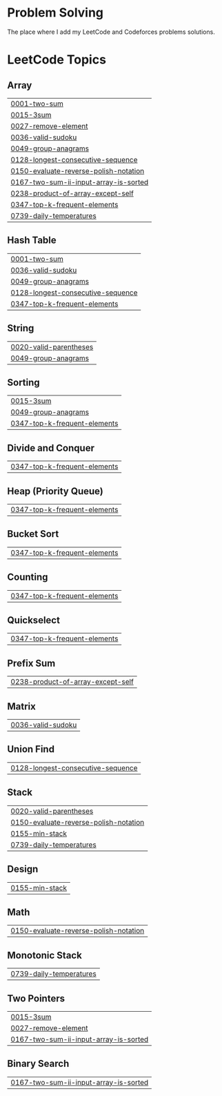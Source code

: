 # Problem Solving

The place where I add my LeetCode and Codeforces problems solutions.

<!---LeetCode Topics Start-->
# LeetCode Topics
## Array
|  |
| ------- |
| [0001-two-sum](https://github.com/MohamedEmary/problem-solving/tree/master/0001-two-sum) |
| [0015-3sum](https://github.com/MohamedEmary/problem-solving/tree/master/0015-3sum) |
| [0027-remove-element](https://github.com/MohamedEmary/problem-solving/tree/master/0027-remove-element) |
| [0036-valid-sudoku](https://github.com/MohamedEmary/problem-solving/tree/master/0036-valid-sudoku) |
| [0049-group-anagrams](https://github.com/MohamedEmary/problem-solving/tree/master/0049-group-anagrams) |
| [0128-longest-consecutive-sequence](https://github.com/MohamedEmary/problem-solving/tree/master/0128-longest-consecutive-sequence) |
| [0150-evaluate-reverse-polish-notation](https://github.com/MohamedEmary/problem-solving/tree/master/0150-evaluate-reverse-polish-notation) |
| [0167-two-sum-ii-input-array-is-sorted](https://github.com/MohamedEmary/problem-solving/tree/master/0167-two-sum-ii-input-array-is-sorted) |
| [0238-product-of-array-except-self](https://github.com/MohamedEmary/problem-solving/tree/master/0238-product-of-array-except-self) |
| [0347-top-k-frequent-elements](https://github.com/MohamedEmary/problem-solving/tree/master/0347-top-k-frequent-elements) |
| [0739-daily-temperatures](https://github.com/MohamedEmary/problem-solving/tree/master/0739-daily-temperatures) |
## Hash Table
|  |
| ------- |
| [0001-two-sum](https://github.com/MohamedEmary/problem-solving/tree/master/0001-two-sum) |
| [0036-valid-sudoku](https://github.com/MohamedEmary/problem-solving/tree/master/0036-valid-sudoku) |
| [0049-group-anagrams](https://github.com/MohamedEmary/problem-solving/tree/master/0049-group-anagrams) |
| [0128-longest-consecutive-sequence](https://github.com/MohamedEmary/problem-solving/tree/master/0128-longest-consecutive-sequence) |
| [0347-top-k-frequent-elements](https://github.com/MohamedEmary/problem-solving/tree/master/0347-top-k-frequent-elements) |
## String
|  |
| ------- |
| [0020-valid-parentheses](https://github.com/MohamedEmary/problem-solving/tree/master/0020-valid-parentheses) |
| [0049-group-anagrams](https://github.com/MohamedEmary/problem-solving/tree/master/0049-group-anagrams) |
## Sorting
|  |
| ------- |
| [0015-3sum](https://github.com/MohamedEmary/problem-solving/tree/master/0015-3sum) |
| [0049-group-anagrams](https://github.com/MohamedEmary/problem-solving/tree/master/0049-group-anagrams) |
| [0347-top-k-frequent-elements](https://github.com/MohamedEmary/problem-solving/tree/master/0347-top-k-frequent-elements) |
## Divide and Conquer
|  |
| ------- |
| [0347-top-k-frequent-elements](https://github.com/MohamedEmary/problem-solving/tree/master/0347-top-k-frequent-elements) |
## Heap (Priority Queue)
|  |
| ------- |
| [0347-top-k-frequent-elements](https://github.com/MohamedEmary/problem-solving/tree/master/0347-top-k-frequent-elements) |
## Bucket Sort
|  |
| ------- |
| [0347-top-k-frequent-elements](https://github.com/MohamedEmary/problem-solving/tree/master/0347-top-k-frequent-elements) |
## Counting
|  |
| ------- |
| [0347-top-k-frequent-elements](https://github.com/MohamedEmary/problem-solving/tree/master/0347-top-k-frequent-elements) |
## Quickselect
|  |
| ------- |
| [0347-top-k-frequent-elements](https://github.com/MohamedEmary/problem-solving/tree/master/0347-top-k-frequent-elements) |
## Prefix Sum
|  |
| ------- |
| [0238-product-of-array-except-self](https://github.com/MohamedEmary/problem-solving/tree/master/0238-product-of-array-except-self) |
## Matrix
|  |
| ------- |
| [0036-valid-sudoku](https://github.com/MohamedEmary/problem-solving/tree/master/0036-valid-sudoku) |
## Union Find
|  |
| ------- |
| [0128-longest-consecutive-sequence](https://github.com/MohamedEmary/problem-solving/tree/master/0128-longest-consecutive-sequence) |
## Stack
|  |
| ------- |
| [0020-valid-parentheses](https://github.com/MohamedEmary/problem-solving/tree/master/0020-valid-parentheses) |
| [0150-evaluate-reverse-polish-notation](https://github.com/MohamedEmary/problem-solving/tree/master/0150-evaluate-reverse-polish-notation) |
| [0155-min-stack](https://github.com/MohamedEmary/problem-solving/tree/master/0155-min-stack) |
| [0739-daily-temperatures](https://github.com/MohamedEmary/problem-solving/tree/master/0739-daily-temperatures) |
## Design
|  |
| ------- |
| [0155-min-stack](https://github.com/MohamedEmary/problem-solving/tree/master/0155-min-stack) |
## Math
|  |
| ------- |
| [0150-evaluate-reverse-polish-notation](https://github.com/MohamedEmary/problem-solving/tree/master/0150-evaluate-reverse-polish-notation) |
## Monotonic Stack
|  |
| ------- |
| [0739-daily-temperatures](https://github.com/MohamedEmary/problem-solving/tree/master/0739-daily-temperatures) |
## Two Pointers
|  |
| ------- |
| [0015-3sum](https://github.com/MohamedEmary/problem-solving/tree/master/0015-3sum) |
| [0027-remove-element](https://github.com/MohamedEmary/problem-solving/tree/master/0027-remove-element) |
| [0167-two-sum-ii-input-array-is-sorted](https://github.com/MohamedEmary/problem-solving/tree/master/0167-two-sum-ii-input-array-is-sorted) |
## Binary Search
|  |
| ------- |
| [0167-two-sum-ii-input-array-is-sorted](https://github.com/MohamedEmary/problem-solving/tree/master/0167-two-sum-ii-input-array-is-sorted) |
<!---LeetCode Topics End-->